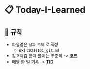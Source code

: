 # 📋 Today-I-Learned

## :pencil: 규칙
- 파일명은 `날짜_주제` 로 작성
  - ex) `20210101_git.md`
- 알고리즘 문제 풀이는 꾸준히 -> **[코드](https://github.com/kseungwoo/algorithm-problem-solving)**
- 매일 한 일 기록 -> **[TID](https://seungwoolog.tistory.com/category/Log/TID)**
